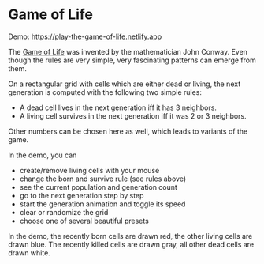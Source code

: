 # Game of Life

Demo: https://play-the-game-of-life.netlify.app

The [Game of Life](https://en.wikipedia.org/wiki/Conway%27s_Game_of_Life) was invented by the mathematician John Conway. Even though the rules are very simple, very fascinating patterns can emerge from them.

On a rectangular grid with cells which are either dead or living, the next generation is computed with the following two simple rules:

-   A dead cell lives in the next generation iff it has 3 neighbors.
-   A living cell survives in the next generation iff it was 2 or 3 neighbors.

Other numbers can be chosen here as well, which leads to variants of the game.

In the demo, you can

-   create/remove living cells with your mouse
-   change the born and survive rule (see rules above)
-   see the current population and generation count
-   go to the next generation step by step
-   start the generation animation and toggle its speed
-   clear or randomize the grid
-   choose one of several beautiful presets

In the demo, the recently born cells are drawn red, the other living cells are drawn blue. The recently killed cells are drawn gray, all other dead cells are drawn white.
